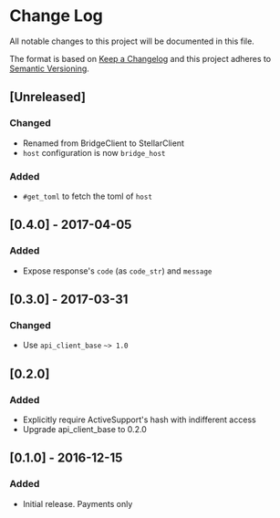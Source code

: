 # Change Log
All notable changes to this project will be documented in this file.

The format is based on [Keep a Changelog](http://keepachangelog.com/)
and this project adheres to [Semantic Versioning](http://semver.org/).

## [Unreleased]
### Changed
- Renamed from BridgeClient to StellarClient
- `host` configuration is now `bridge_host`

### Added
- `#get_toml` to fetch the toml of `host`

## [0.4.0] - 2017-04-05
### Added
- Expose response's `code` (as `code_str`) and `message`

## [0.3.0] - 2017-03-31
### Changed
- Use `api_client_base` `~> 1.0`

## [0.2.0]
### Added
- Explicitly require ActiveSupport's hash with indifferent access
- Upgrade api_client_base to 0.2.0

## [0.1.0] - 2016-12-15
### Added
- Initial release. Payments only
